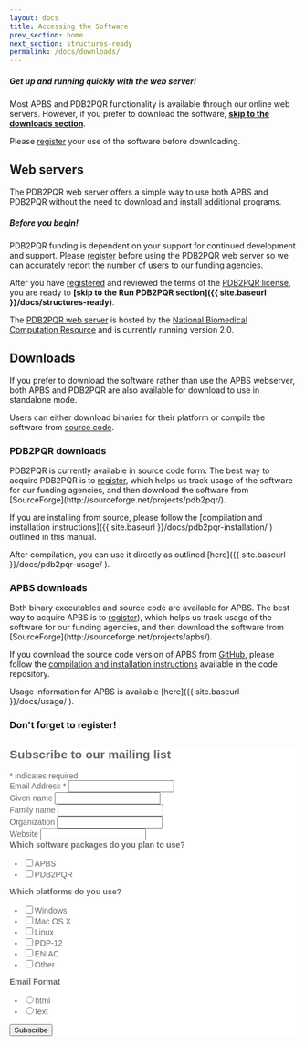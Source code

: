 ```yaml
---
layout: docs
title: Accessing the Software
prev_section: home
next_section: structures-ready
permalink: /docs/downloads/
---
```


<div class="note">
	<h5>Get up and running quickly with the web server!</h5>
	<p>Most APBS and PDB2PQR functionality is available through our online web servers. However, if you prefer to download the software, <a href="#downloads"><b>skip to the downloads section</b></a>.</p>
	<p>Please <a target="_blank" href="http://eepurl.com/by4eQr">register</a> your use of the software before downloading.</p>
</div>

<!--- <div><a data-scroll data-options='{ "easing": "easeInQuad" }' href="#downloads">Quad</a></div> ---->

## Web servers

The PDB2PQR web server offers a simple way to use both APBS and PDB2PQR without the need to download and install additional programs.

<div class="note warning">
	<h5>Before you begin!</h5>
	<p>PDB2PQR funding is dependent on your support for continued
	development and support. Please <a
	href="http://eepurl.com/by4eQr" target="_blank" >register</a>
	before using the PDB2PQR web server so we can accurately report
	the number of users to our funding agencies.</p>
</div>

After you have <a href="http://eepurl.com/by4eQr" target="_blank" >registered</a> and reviewed the terms of the [PDB2PQR license]({{site.baseurl}}/docs/pdb2pqr-license/), you are ready to **[skip to the Run PDB2PQR section]({{ site.baseurl }}/docs/structures-ready)**.

The <a href="http://nbcr-222.ucsd.edu/pdb2pqr">PDB2PQR web server</a> is hosted by the <a target="_blank" href="http://nbcr.ucsd.edu">National Biomedical Computation Resource</a> and is currently running version 2.0.
<!-- TODO: Add link to Version 1.8 release notes -->

<h2 id="downloads">Downloads</h2>

If you prefer to download the software rather than use the APBS webserver, both APBS and PDB2PQR are also available for download to use in standalone mode.
<!-- TODO:  Add links to source compilation instructions -->
Users can either download binaries for their platform or compile the software from [source code](https://github.com/Electrostatics/apbs-pdb2pqr).

### PDB2PQR downloads

<p id="pdb2pqr-downloads"></p>
PDB2PQR is currently available in source code form.
The best way to acquire PDB2PQR is to <a target="_blank" href="http://eepurl.com/by4eQr">register</a>, which helps us track usage of the software for our funding agencies, and then download the software from
[SourceForge](http://sourceforge.net/projects/pdb2pqr/).

If you are installing from source, please follow the [compilation and installation instructions]({{ site.baseurl }}/docs/pdb2pqr-installation/ ) outlined in this manual.

After compilation, you can use it directly as outlined [here]({{ site.baseurl }}/docs/pdb2pqr-usage/ ).

### APBS downloads

<p id="apbs-downloads"></p>
Both binary executables and source code are available for APBS.
The best way to acquire APBS is to <a target="_blank" href="http://eepurl.com/by4eQr">register</a>), which helps us track usage of the software for our funding agencies, and then download the software from [SourceForge](http://sourceforge.net/projects/apbs/).

If you download the source code version of APBS from
[GitHub](https://github.com/Electrostatics/apbs-pdb2pqr/tree/1.4.1-binary-release),
please follow the [compilation and installation instructions](https://github.com/Electrostatics/apbs-pdb2pqr/blob/1.4.1-binary-release/apbs/BUILD.md)
available in the code repository.

Usage information for APBS is available
[here]({{ site.baseurl }}/docs/usage/ ).

### Don't forget to register!

<div style="color:#696969">
<!-- Begin MailChimp Signup Form -->
<link href="//cdn-images.mailchimp.com/embedcode/classic-081711.css" rel="stylesheet" type="text/css">
<style type="text/css">
	#mc_embed_signup{background:#fff; clear:left; font:14px Helvetica,Arial,sans-serif; font-color:#000;}
	/* Add your own MailChimp form style overrides in your site stylesheet or in this style block.
	   We recommend moving this block and the preceding CSS link to the HEAD of your HTML file. */
</style>
<div id="mc_embed_signup">
<form action="//poissonboltzmann.us11.list-manage.com/subscribe/post?u=a5808042b2b3ea90ee3603cd8&amp;id=28701e36f0" method="post" id="mc-embedded-subscribe-form" name="mc-embedded-subscribe-form" class="validate" target="_blank" novalidate>
    <div id="mc_embed_signup_scroll">
	<h2>Subscribe to our mailing list</h2>
<div class="indicates-required"><span class="asterisk">*</span> indicates required</div>
<div class="mc-field-group">
	<label for="mce-EMAIL">Email Address  <span class="asterisk">*</span>
</label>
	<input type="email" value="" name="EMAIL" class="required email" id="mce-EMAIL">
</div>
<div class="mc-field-group">
	<label for="mce-FNAME">Given name </label>
	<input type="text" value="" name="FNAME" class="" id="mce-FNAME">
</div>
<div class="mc-field-group">
	<label for="mce-LNAME">Family name </label>
	<input type="text" value="" name="LNAME" class="" id="mce-LNAME">
</div>
<div class="mc-field-group">
	<label for="mce-MMERGE4">Organization </label>
	<input type="text" value="" name="MMERGE4" class="" id="mce-MMERGE4">
</div>
<div class="mc-field-group">
	<label for="mce-MMERGE3">Website </label>
	<input type="url" value="" name="MMERGE3" class=" url" id="mce-MMERGE3">
</div>
<div class="mc-field-group input-group">
    <strong>Which software packages do you plan to use? </strong>
    <ul><li><input type="checkbox" value="1" name="group[7481][1]" id="mce-group[7481]-7481-0"><label for="mce-group[7481]-7481-0">APBS</label></li>
<li><input type="checkbox" value="2" name="group[7481][2]" id="mce-group[7481]-7481-1"><label for="mce-group[7481]-7481-1">PDB2PQR</label></li>
</ul>
</div>
<div class="mc-field-group input-group">
    <strong>Which platforms do you use? </strong>
    <ul><li><input type="checkbox" value="4" name="group[7485][4]" id="mce-group[7485]-7485-0"><label for="mce-group[7485]-7485-0">Windows</label></li>
<li><input type="checkbox" value="8" name="group[7485][8]" id="mce-group[7485]-7485-1"><label for="mce-group[7485]-7485-1">Mac OS X</label></li>
<li><input type="checkbox" value="16" name="group[7485][16]" id="mce-group[7485]-7485-2"><label for="mce-group[7485]-7485-2">Linux</label></li>
<li><input type="checkbox" value="32" name="group[7485][32]" id="mce-group[7485]-7485-3"><label for="mce-group[7485]-7485-3">PDP-12</label></li>
<li><input type="checkbox" value="64" name="group[7485][64]" id="mce-group[7485]-7485-4"><label for="mce-group[7485]-7485-4">ENIAC</label></li>
<li><input type="checkbox" value="128" name="group[7485][128]" id="mce-group[7485]-7485-5"><label for="mce-group[7485]-7485-5">Other</label></li>
</ul>
</div>
<div class="mc-field-group input-group">
    <strong>Email Format </strong>
    <ul><li><input type="radio" value="html" name="EMAILTYPE" id="mce-EMAILTYPE-0"><label for="mce-EMAILTYPE-0">html</label></li>
<li><input type="radio" value="text" name="EMAILTYPE" id="mce-EMAILTYPE-1"><label for="mce-EMAILTYPE-1">text</label></li>
</ul>
</div>
	<div id="mce-responses" class="clear">
		<div class="response" id="mce-error-response" style="display:none"></div>
		<div class="response" id="mce-success-response" style="display:none"></div>
	</div>    <!-- real people should not fill this in and expect good things - do not remove this or risk form bot signups-->
    <div style="position: absolute; left: -5000px;"><input type="text" name="b_a5808042b2b3ea90ee3603cd8_28701e36f0" tabindex="-1" value=""></div>
    <div class="clear"><input type="submit" value="Subscribe" name="subscribe" id="mc-embedded-subscribe" class="button"></div>
    </div>
</form>
</div>
</div>


<script type='text/javascript' src='//s3.amazonaws.com/downloads.mailchimp.com/js/mc-validate.js'></script><script type='text/javascript'>(function($) {window.fnames = new Array(); window.ftypes = new Array();fnames[0]='EMAIL';ftypes[0]='email';fnames[1]='FNAME';ftypes[1]='text';fnames[2]='LNAME';ftypes[2]='text';fnames[4]='MMERGE4';ftypes[4]='text';fnames[3]='MMERGE3';ftypes[3]='url';}(jQuery));var $mcj = jQuery.noConflict(true);</script>
<!-- End mc_embed_signup -->
